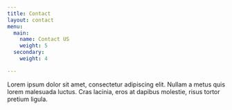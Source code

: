 ```yaml
---
title: Contact
layout: contact
menu:
  main:
    name: Contact US
    weight: 5
  secondary:
    weight: 4

---
```

Lorem ipsum dolor sit amet, consectetur adipiscing elit. Nullam a metus quis lorem malesuada luctus. Cras lacinia, eros at dapibus molestie, risus tortor pretium ligula.